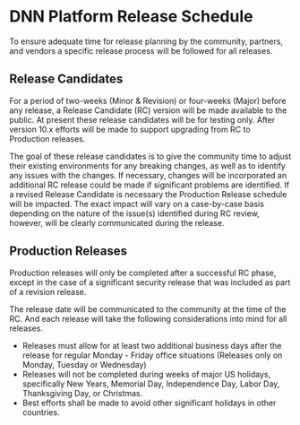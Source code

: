 # DNN Platform Release Schedule
To ensure adequate time for release planning by the community, partners, and vendors a specific release process will be followed for all releases.

## Release Candidates
For a period of two-weeks (Minor & Revision) or four-weeks (Major) before any release, a Release Candidate (RC) version will be made available to the public.  At present these release candidates will be for testing only. After version 10.x efforts will be made to support upgrading from RC to Production releases.

The goal of these release candidates is to give the community time to adjust their existing environments for any breaking changes, as well as to identify any issues with the changes.  If necessary, changes will be incorporated an additional RC release could be made if significant problems are identified.  If a revised Release Candidate is necessary the Production Release schedule will be impacted.  The exact impact will vary on a case-by-case basis depending on the nature of the issue(s) identified during RC review, however, will be clearly communicated during the release.

## Production Releases
Production releases will only be completed after a successful RC phase, except in the case of a significant security release that was included as part of a revision release.

The release date will be communicated to the community at the time of the RC.  And each release will take the following considerations into mind for all releases.

* Releases must allow for at least two additional business days after the release for regular Monday - Friday office situations (Releases only on Monday, Tuesday or Wednesday)
* Releases will not be completed during weeks of major US holidays, specifically New Years, Memorial Day, Independence Day, Labor Day, Thanksgiving Day, or Christmas.
* Best efforts shall be made to avoid other significant holidays in other countries.